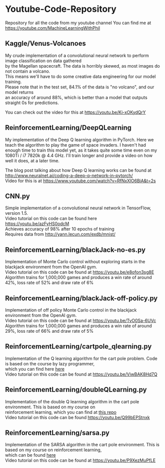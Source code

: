 # Youtube-Code-Repository
Repository for all the code from my youtube channel
You can find me at https://youtube.com/MachineLearningWithPhil <br>

<h2> Kaggle/Venus-Volcanoes </h2>

My crude implementation of a convolutional neural network to perform image classification on data gathered <br>
by the Magellan spacecraft. The data is horribly skewed, as most images do not contain a volcano. <br>
This means we'll have to do some creative data engineering for our model training. <br>
Please note that in the test set, 84.1% of the data is "no volcano", and our model returns <br>
an accuracy of around 88%, which is better than a model that outputs straight 0s for predictions. <br>

You can check out the video for this at https://youtu.be/Ki-xOKydQrY <br>

<h2> ReinforcementLearning/DeepQLearning </h2>

My implementation of the Deep Q learning algorithm in PyTorch. Here we teach the algorithm to play the game of space invaders. I haven't had enough time to train this model yet, as it takes quite some time even on my 1080Ti / i7 7820k @ 4.4 GHz. I'll train
longer and provide a video on how well it does, at a later time.

The blog post talking about how Deep Q learning works can be found at http://www.neuralnet.ai/coding-a-deep-q-network-in-pytorch/ <br>
Video for this is at https://www.youtube.com/watch?v=RfNxXlO6BiA&t=2s



<h2> CNN.py </h2>

Simple implementation of a convolutional neural network in TensorFlow, version 1.5. <br>
Video tutorial on this code can be found here https://youtu.be/azFyHS0odcM <br>
Achieves accuracy of 98% after 10 epochs of training <br>
Requires data from http://yann.lecun.com/exdb/mnist/ <br>

<h2> ReinforcementLearning/blackJack-no-es.py </h2>

Implementation of Monte Carlo control without exploring starts in the blackjack environment from the OpenAI gym. <br>
Video tutorial on this code can be found at https://youtu.be/e8ofon3sg8E <br>
Algorithm trains for 1,000,000 games and produces a win rate of around 42%, loss rate of 52% and draw rate of 6% <br>

<h2> ReinforcementLearning/blackJack-off-policy.py </h2>

Implementation of off policy Monte Carlo control in the blackjack environment from the OpenAI gym. <br>
Video tutorial on this code can be found at https://youtu.be/TvO0Sa-6UVc <br>
Algorithm trains for 1,000,000 games and produces a win rate of around 29%, loss rate of 66% and draw rate of 5% <br>

<h2> ReinforcementLearning/cartpole_qlearning.py </h2>

Implementation of the Q learning algorithm for the cart pole problem. Code is based on the course by lazy programmer,  <br>
which you can find here <a href="https://github.com/lazyprogrammer/machine_learning_examples/blob/master/rl/q_learning.py"> here </a>  <br>
Video tutorial on this code can be found at https://youtu.be/ViwBAK8Hd7Q <br>

<h2> ReinforcementLearning/doubleQLearning.py </h2>

Implementation of the double Q learning algorithm in the cart pole environment. This is based on my course on  <br>
reinforcement learning, which you can find at <a href="https://github.com/philtabor/Reinforcement-Learning-In-Motion/tree/master/Unit-8-The-Mountaincar"> this repo </a> <br>
Video tutorial on this code can be found https://youtu.be/Q99bEPStnxk <br>

<h2> ReinforcementLearning/sarsa.py </h2>

Implementation of the SARSA algorithm in the cart pole environment. This is based on my course on reinforcement learning,  
which can be found <a href="https://github.com/philtabor/Reinforcement-Learning-In-Motion/tree/master/Unit-7-The-Cartpole"> here </a> <br>
Video tutorial on this code can be found at https://youtu.be/P9XezMuPfLE <br>
